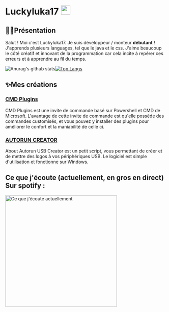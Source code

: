 # Luckyluka17 <img src="https://camo.githubusercontent.com/e8e7b06ecf583bc040eb60e44eb5b8e0ecc5421320a92929ce21522dbc34c891/68747470733a2f2f6d656469612e67697068792e636f6d2f6d656469612f6876524a434c467a6361737252346961377a2f67697068792e676966" width="29px" data-canonical-src="https://media.giphy.com/media/hvRJCLFzcasrR4ia7z/giphy.gif" style="max-width:100%;">

## 👨‍💻Présentation
Salut ! Moi c'est Luckyluka17. Je suis développeur / monteur **débutant** ! J'apprends plusieurs languages, tel que le java et le css.
J'aime beaucoup le côté créatif et innovant de la programmation car cela incite à repérer ces erreurs et à apprendre au fil du temps.

![Anurag's github stats](https://github-readme-stats.vercel.app/api?username=luckyluka17&show_icons=true&theme=algolia)[![Top Langs](https://github-readme-stats.vercel.app/api/top-langs/?username=luckyluka17&theme=algolia)](https://github.com/anuraghazra/github-readme-stats)

## ✨Mes créations

### [CMD Plugins](https://github.com/Luckyluka17/cmd-plugins)
CMD Plugins est une invite de commande basé sur Powershell et CMD de Microsoft. L'avantage de cette invite de commande est qu'elle possède des commandes customisés, et vous pouvez y installer des plugins pour améliorer le confort et la maniabilité de celle ci.

### [AUTORUN CREATOR](https://github.com/Luckyluka17/Autorun-Creator)
About
Autorun USB Creator est un petit script, vous permettant de créer et de mettre des logos à vos périphériques USB. Le logiciel est simple d'utilisation et fonctionne sur Windows.

## Ce que j'écoute (actuellement, en gros en direct) Sur spotify :
[<img src="https://spotify-Luckyluka-17.vercel.app/api/spotify" alt="Ce que j'écoute actuellement" width="350" />](https://open.spotify.com/user/g0xoo8wykdxn9iddku1rqgpg5)
